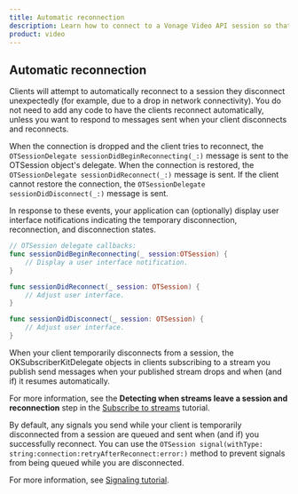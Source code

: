 ```yaml
--- 
title: Automatic reconnection 
description: Learn how to connect to a Vonage Video API session so that participants can use audio, video, and messaging functionality in your ios application.
product: video 
---
```


## Automatic reconnection

Clients will attempt to automatically reconnect to a session they disconnect unexpectedly (for example, due to a drop in network connectivity). You do not need to add any code to have the clients reconnect automatically, unless you want to respond to messages sent when your client disconnects and reconnects. 

<!---For sample code that demonstrates the use of these events, see the [opentok-reconnection](https://github.com/opentok/opentok-reconnection/) repo on GitHub.-->

When the connection is dropped and the client tries to reconnect, the `OTSessionDelegate sessionDidBeginReconnecting(_:)` message is sent to the OTSession object's delegate. When the connection is restored, the `OTSessionDelegate sessionDidReconnect(_:)` message is sent. If the client cannot restore the connection, the `OTSessionDelegate sessionDidDisconnect(_:)` message is sent.

In response to these events, your application can (optionally) display user interface notifications indicating the temporary disconnection, reconnection, and disconnection states.

```swift
// OTSession delegate callbacks:
func sessionDidBeginReconnecting(_ session:OTSession) {
    // Display a user interface notification.
}

func sessionDidReconnect(_ session: OTSession) {
    // Adjust user interface.
}

func sessionDidDisconnect(_ session: OTSession) {
    // Adjust user interface.
}
```

When your client temporarily disconnects from a session, the OKSubscriberKitDelegate objects in clients subscribing to a stream you publish send messages when your published stream drops and when (and if) it resumes automatically.

For more information, see the **Detecting when streams leave a session and reconnection** step in the [Subscribe to streams](/video/tutorials/subscribe-streams/introduction/swift) tutorial.

By default, any signals you send while your client is temporarily disconnected from a session are queued and sent when (and if) you successfully reconnect. You can use the `OTSession signal(withType: string:connection:retryAfterReconnect:error:)` method to prevent signals from being queued while you are disconnected.

For more information, see [Signaling tutorial](/video/tutorials/video-signaling/introduction/).

